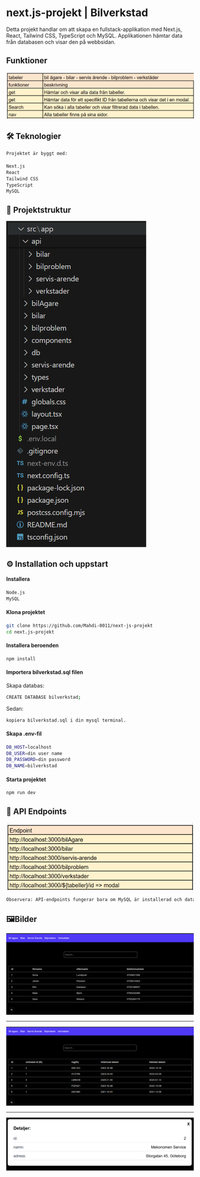 # next.js-projekt | Bilverkstad

Detta projekt handlar om att skapa en fullstack-applikation med Next.js, React, Tailwind CSS, TypeScript och MySQL. Applikationen hämtar data från databasen och visar den på webbsidan.

## Funktioner

![funktioner list](assets/Funktioner.png)

## 🛠️ Teknologier
```bash
Projektet är byggt med:

Next.js
React
Tailwind CSS
TypeScript
MySQL
```

## 📂 Projektstruktur

![projektstruktur](./assets//mapstruktur.png)


## ⚙️ Installation och uppstart

#### Installera

```bash
Node.js
MySQL
```

#### Klona projektet

```bash
git clone https://github.com/Mahdi-0011/next-js-projekt
cd next.js-projekt
```

#### Installera beroenden

```bash
npm install
```

#### Importera bilverkstad.sql filen

Skapa databas:

```bash
CREATE DATABASE bilverkstad;
```

Sedan:

```bash
kopiera bilverkstad.sql i din mysql terminal.
```

#### Skapa .env-fil

```bash
DB_HOST=localhost
DB_USER=din user name
DB_PASSWORD=din password
DB_NAME=bilverkstad

```

#### Starta projektet

```bash
npm run dev
```

## 🔑 API Endpoints

![api endpoints](assets/api.png)
```bash
Observera: API-endpoints fungerar bara om MySQL är installerad och databasen är importerad.
```

## 🖼️Bilder

![bilAgre sidan](./assets/bilAgareSidan.png)
______________________________________________________________

![servis-arende-sidan](./assets/servis-arende-Sidan.png)
______________________________________________________________

![modal exampel](./assets/verkstad-modal.png)